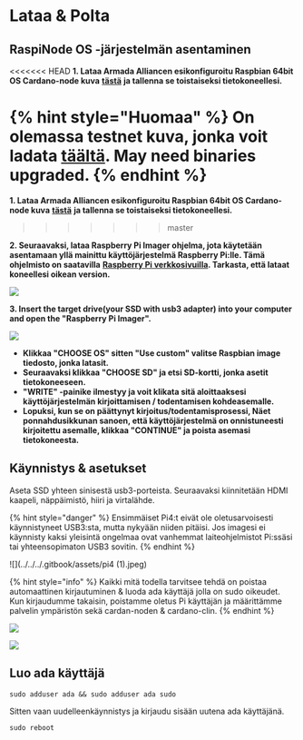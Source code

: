 # Lataa & Polta

## RaspiNode OS -järjestelmän asentaminen

<<<<<<< HEAD
**1. Lataa Armada Alliancen esikonfiguroitu Raspbian 64bit OS Cardano-node kuva** [**tästä**](https://mainnet.adamantium.online/Raspi-Node.img.gz) **ja tallenna se toistaiseksi tietokoneellesi.**

{% hint style="Huomaa" %}
On olemassa testnet kuva, jonka voit ladata [täältä](https://testnet.adamantium.online/Test-Raspi-node.img.gz). May need binaries upgraded.
{% endhint %}
=======
**1. Lataa Armada Alliancen esikonfiguroitu Raspbian 64bit OS Cardano-node kuva** [**tästä**](https://mainnet.adamantium.online/RasPi-Node.img.gz) **ja tallenna se toistaiseksi tietokoneellesi.**
>>>>>>> master

**2. Seuraavaksi, lataa Raspberry Pi Imager ohjelma, jota käytetään asentamaan yllä mainittu käyttöjärjestelmä Raspberry Pi:lle. Tämä ohjelmisto on saatavilla** [**Raspberry Pi verkkosivuilla**](https://www.raspberrypi.org/software/)**. Tarkasta, että lataat koneellesi oikean version.**

![](../../../.gitbook/assets/screen-shot-2021-03-12-at-5.36.30-pm.png)

**3. Insert the target drive(your SSD with usb3 adapter) into your computer and open the "Raspberry Pi Imager".**

![](../../.gitbook/assets/custom\_os.png)

* **Klikkaa "CHOOSE OS" sitten "Use custom" valitse Raspbian image tiedosto, jonka latasit.**&#x20;
* **Seuraavaksi klikkaa "CHOOSE SD" ja etsi SD-kortti, jonka asetit tietokoneeseen.**
* **"WRITE" -painike ilmestyy ja voit klikata sitä aloittaaksesi käyttöjärjestelmän kirjoittamisen / todentamisen kohdeasemalle.** &#x20;
* **Lopuksi, kun se on päättynyt kirjoitus/todentamisprosessi, Näet ponnahdusikkunan sanoen, että käyttöjärjestelmä on onnistuneesti kirjoitettu asemalle, klikkaa "CONTINUE" ja poista asemasi tietokoneesta.**&#x20;

## Käynnistys & asetukset

Aseta SSD yhteen sinisestä usb3-porteista. Seuraavaksi kiinnitetään HDMI kaapeli, näppäimistö, hiiri ja virtalähde.

{% hint style="danger" %}
Ensimmäiset Pi4:t eivät ole oletusarvoisesti käynnistyneet USB3:sta, mutta nykyään niiden pitäisi. Jos imagesi ei käynnisty kaksi yleisintä ongelmaa ovat vanhemmat laiteohjelmistot Pi:ssäsi tai yhteensopimaton USB3 sovitin.
{% endhint %}

![](../../../.gitbook/assets/pi4 (1).jpeg)

{% hint style="info" %}
Kaikki mitä todella tarvitsee tehdä on poistaa automaattinen kirjautuminen & luoda ada käyttäjä jolla on sudo oikeudet. Kun kirjaudumme takaisin, poistamme oletus Pi käyttäjän ja määrittämme palvelin ympäristön sekä cardan-noden & cardano-clin.
{% endhint %}

![](../../../.gitbook/assets/raspberrypi-configuration.png)

![](../../../.gitbook/assets/disable-auto-login.png)

## Luo ada käyttäjä

```
sudo adduser ada && sudo adduser ada sudo
```

Sitten vaan uudelleenkäynnistys ja kirjaudu sisään uutena ada käyttäjänä.

```
sudo reboot
```
